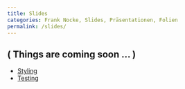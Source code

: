 ```yaml
---
title: Slides
categories: Frank Nocke, Slides, Präsentationen, Folien
permalink: /slides/
---
```



<!-- Slides will be listed here...  (some day) -->

<h2 class='h2 center bpad40'>
  <span class='zbounce1'>( Things</span>
  <span class='zdrop1'>are</span>
  <span class='zbounce2'>coming</span>
  <span class='zdrop2'>soon</span>
  <span class='zbounce3'>… )</span>
</h2>

<ul class='big-links bpad20'>
  <li>
    <a href='styling/' class='h2 zbounce1'>Styling</a>
  </li>
  <li>
    <a href='testing/' class='h2 zdrop1'>Testing</a>
  </li>

</ul>